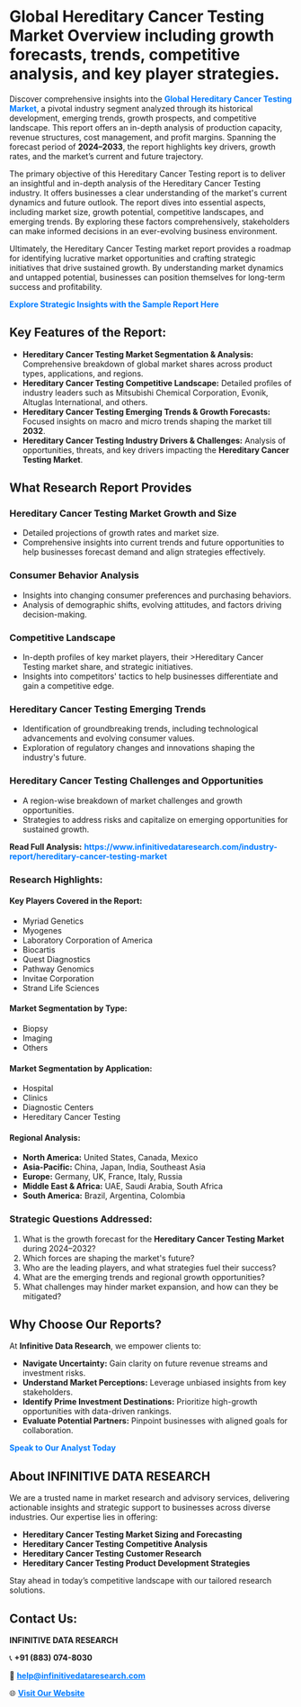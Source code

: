 <h1>Global Hereditary Cancer Testing Market Overview including growth forecasts, trends, competitive analysis, and key player strategies.</h1>
<p>
Discover comprehensive insights into the 
<a href="https://www.infinitivedataresearch.com/industry-report/hereditary-cancer-testing-market" rel="dofollow" style="color: #007BFF; text-decoration: none;"><strong>Global Hereditary Cancer Testing Market</strong></a>, a pivotal industry segment analyzed through its historical development, emerging trends, growth prospects, and competitive landscape. This report offers an in-depth analysis of production capacity, revenue structures, cost management, and profit margins. Spanning the forecast period of <strong>2024–2033</strong>, the report highlights key drivers, growth rates, and the market’s current and future trajectory.
</p>
<p>
The primary objective of this Hereditary Cancer Testing report is to deliver an insightful and in-depth analysis of the Hereditary Cancer Testing industry. It offers businesses a clear understanding of the market's current dynamics and future outlook. The report dives into essential aspects, including market size, growth potential, competitive landscapes, and emerging trends. By exploring these factors comprehensively, stakeholders can make informed decisions in an ever-evolving business environment.
</p>
<p>
Ultimately, the Hereditary Cancer Testing market report provides a roadmap for identifying lucrative market opportunities and crafting strategic initiatives that drive sustained growth. By understanding market dynamics and untapped potential, businesses can position themselves for long-term success and profitability.
</p>
<p>
<a href="https://www.infinitivedataresearch.com/request-sample/reportId=103528" style="color: #007BFF; text-decoration: none;"><strong>Explore Strategic Insights with the Sample Report Here</strong></a>
</p>

<h2>Key Features of the Report:</h2>
<ul>
<li><strong>Hereditary Cancer Testing Market Segmentation & Analysis:</strong> Comprehensive breakdown of global market shares across product types, applications, and regions.</li>
<li><strong>Hereditary Cancer Testing Competitive Landscape:</strong> Detailed profiles of industry leaders such as Mitsubishi Chemical Corporation, Evonik, Altuglas International, and others.</li>
<li><strong>Hereditary Cancer Testing Emerging Trends & Growth Forecasts:</strong> Focused insights on macro and micro trends shaping the market till <strong>2032</strong>.</li>
<li><strong>Hereditary Cancer Testing Industry Drivers & Challenges:</strong> Analysis of opportunities, threats, and key drivers impacting the <strong>Hereditary Cancer Testing Market</strong>.</li>
</ul>

<h2>What Research Report Provides</h2>
<h3>Hereditary Cancer Testing Market Growth and Size</h3>
<ul>
<li>Detailed projections of growth rates and market size.</li>
<li>Comprehensive insights into current trends and future opportunities to help businesses forecast demand and align strategies effectively.</li>
</ul>

<h3>Consumer Behavior Analysis</h3>
<ul>
<li>Insights into changing consumer preferences and purchasing behaviors.</li>
<li>Analysis of demographic shifts, evolving attitudes, and factors driving decision-making.</li>
</ul>

<h3>Competitive Landscape</h3>
<ul>
<li>In-depth profiles of key market players, their >Hereditary Cancer Testing market share, and strategic initiatives.</li>
<li>Insights into competitors' tactics to help businesses differentiate and gain a competitive edge.</li>
</ul>

<h3>Hereditary Cancer Testing Emerging Trends</h3>
<ul>
<li>Identification of groundbreaking trends, including technological advancements and evolving consumer values.</li>
<li>Exploration of regulatory changes and innovations shaping the industry's future.</li>
</ul>

<h3>Hereditary Cancer Testing Challenges and Opportunities</h3>
<ul>
<li>A region-wise breakdown of market challenges and growth opportunities.</li>
<li>Strategies to address risks and capitalize on emerging opportunities for sustained growth.</li>
</ul>
<p><strong>Read Full Analysis:</strong> <a href="https://www.infinitivedataresearch.com/industry-report/hereditary-cancer-testing-market" rel="dofollow" style="color: #007BFF; text-decoration: none;"><strong>https://www.infinitivedataresearch.com/industry-report/hereditary-cancer-testing-market</strong></a></p>
<h3>Research Highlights:</h3>
<h4>Key Players Covered in the Report:</h4>
<ul><li>Myriad Genetics</li><li>Myogenes</li><li>Laboratory Corporation of America</li><li>Biocartis</li><li>Quest Diagnostics</li><li>Pathway Genomics</li><li>Invitae Corporation</li><li>Strand Life Sciences</li></ul>
<h4>Market Segmentation by Type:</h4>
<ul><li>Biopsy</li><li>Imaging</li><li>Others</li></ul>
<h4>Market Segmentation by Application:</h4>
<ul><li>Hospital</li><li>Clinics</li><li>Diagnostic Centers</li><li>Hereditary Cancer Testing</li></ul>

<h4>Regional Analysis:</h4>
<ul>
<li><strong>North America:</strong> United States, Canada, Mexico</li>
<li><strong>Asia-Pacific:</strong> China, Japan, India, Southeast Asia</li>
<li><strong>Europe:</strong> Germany, UK, France, Italy, Russia</li>
<li><strong>Middle East & Africa:</strong> UAE, Saudi Arabia, South Africa</li>
<li><strong>South America:</strong> Brazil, Argentina, Colombia</li>
</ul>

<h3>Strategic Questions Addressed:</h3>
<ol>
<li>What is the growth forecast for the <strong>Hereditary Cancer Testing Market</strong> during 2024–2032?</li>
<li>Which forces are shaping the market's future?</li>
<li>Who are the leading players, and what strategies fuel their success?</li>
<li>What are the emerging trends and regional growth opportunities?</li>
<li>What challenges may hinder market expansion, and how can they be mitigated?</li>
</ol>

<h2>Why Choose Our Reports?</h2>
<p>At <strong>Infinitive Data Research</strong>, we empower clients to:</p>
<ul>
<li><strong>Navigate Uncertainty:</strong> Gain clarity on future revenue streams and investment risks.</li>
<li><strong>Understand Market Perceptions:</strong> Leverage unbiased insights from key stakeholders.</li>
<li><strong>Identify Prime Investment Destinations:</strong> Prioritize high-growth opportunities with data-driven rankings.</li>
<li><strong>Evaluate Potential Partners:</strong> Pinpoint businesses with aligned goals for collaboration.</li>
</ul>
<p><a href="https://www.infinitivedataresearch.com/industry-report/hereditary-cancer-testing-market" rel="dofollow" style="color: #007BFF; text-decoration: none;"><strong>Speak to Our Analyst Today</strong></a></p>

<h2>About INFINITIVE DATA RESEARCH</h2>
<p>We are a trusted name in market research and advisory services, delivering actionable insights and strategic support to businesses across diverse industries. Our expertise lies in offering:</p>
<ul>
<li><strong>Hereditary Cancer Testing Market Sizing and Forecasting</strong></li>
<li><strong>Hereditary Cancer Testing Competitive Analysis</strong></li>
<li><strong>Hereditary Cancer Testing Customer Research</strong></li>
<li><strong>Hereditary Cancer Testing Product Development Strategies</strong></li>
</ul>
<p>Stay ahead in today’s competitive landscape with our tailored research solutions.</p>

<h2>Contact Us:</h2>
<p><strong>INFINITIVE DATA RESEARCH</strong></p>
<p>📞 <strong>+91 (883) 074-8030</strong></p>
<p>📧 <strong><a href="mailto:help@infinitivedataresearch.com" style="color: #007BFF;">help@infinitivedataresearch.com</a></strong></p>
<p>🌐 <strong><a href="https://www.infinitivedataresearch.com" rel="dofollow" style="color: #007BFF;">Visit Our Website</a></strong></p>